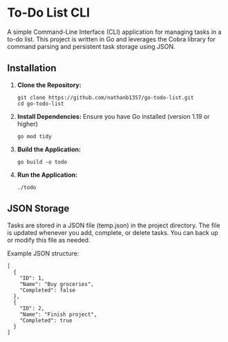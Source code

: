 # To-Do List CLI
A simple Command-Line Interface (CLI) application for managing tasks in a to-do list. This project is written in Go and leverages the Cobra library for command parsing and persistent task storage using JSON.

## Installation
1. **Clone the Repository:**
   ```
   git clone https://github.com/nathanb1357/go-todo-list.git
   cd go-todo-list
   ```
2. **Install Dependencies:** Ensure you have Go installed (version 1.19 or higher)
   ```
   go mod tidy
   ```
3. **Build the Application:**
   ```
   go build -o todo
   ```
4. **Run the Application:**
   ```
   ./todo
   ```
## JSON Storage
Tasks are stored in a JSON file (temp.json) in the project directory. The file is updated whenever you add, complete, or delete tasks. You can back up or modify this file as needed.

Example JSON structure:
```
[
  {
    "ID": 1,
    "Name": "Buy groceries",
    "Completed": false
  },
  {
    "ID": 2,
    "Name": "Finish project",
    "Completed": true
  }
]
```
